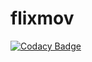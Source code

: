 # flixmov
[![Codacy Badge](https://api.codacy.com/project/badge/Grade/4ca81c9ae48a4dc1a120cc4397f46156)](https://app.codacy.com/manual/prabhuignoto/flixmov?utm_source=github.com&utm_medium=referral&utm_content=prabhuignoto/flixmov&utm_campaign=Badge_Grade_Dashboard)